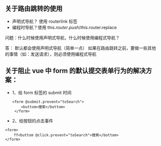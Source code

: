 ## 关于路由跳转的使用

- 声明式导航？ 使用 routerlink 标签
- 编程时导航？使用 this.$router.push  /  this.$router.replace

问题：什么时候使用声明式导航，什么时候使用编程式导航？

答： 默认都会使用声明式导航（简单一点）
如果在路由跳转之前，要做一些其他的事情（如：发送请求），则必须使用编程式导航

## 关于阻止 vue 中 form 的默认提交表单行为的解决方案：

- 1、给 form 标签的 submit 时间
  ```vue
  <form @submit.prevent="toSearch">
      <buttom>搜索</bottom>
   </form>
  ```
- 2、给按钮的点击事件

```vue
<form>
    ff<buttom @click.prevent="toSearch">搜索</bottom>
</form>
```
